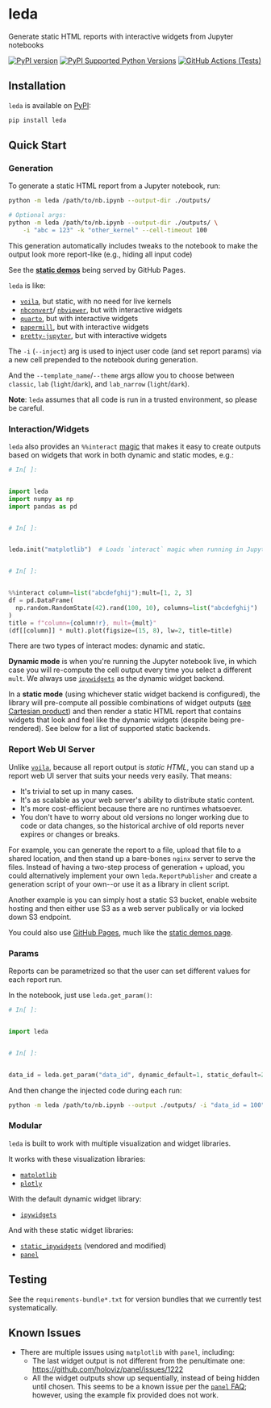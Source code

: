 # leda

Generate static HTML reports with interactive widgets from Jupyter notebooks

[![PyPI version](https://badge.fury.io/py/leda.svg)](https://badge.fury.io/py/leda)
[![PyPI Supported Python Versions](https://img.shields.io/pypi/pyversions/leda.svg)](https://pypi.python.org/pypi/leda/)
[![GitHub Actions (Tests)](https://github.com/ansatzcapital/leda/workflows/Test/badge.svg)](https://github.com/ansatzcapital/leda)

## Installation

`leda` is available on [PyPI](https://pypi.org/project/leda/):

```bash
pip install leda
```

## Quick Start

### Generation

To generate a static HTML report from a Jupyter notebook, run:

```bash
python -m leda /path/to/nb.ipynb --output-dir ./outputs/

# Optional args:
python -m leda /path/to/nb.ipynb --output-dir ./outputs/ \
    -i "abc = 123" -k "other_kernel" --cell-timeout 100
```

This generation automatically includes tweaks to the notebook to make
the output look more report-like (e.g., hiding all input code)

See the [**static demos**](https://ansatzcapital.github.io/leda/leda/tests/integration/refs/) 
being served by GitHub Pages.

`leda` is like:
- [`voila`](https://voila.readthedocs.io/en/stable/using.html), 
but static, with no need for live kernels
- [`nbconvert`](https://github.com/jupyter/nbconvert)/
[`nbviewer`](https://nbviewer.org/), but with interactive widgets
- [`quarto`](https://quarto.org/), 
but with interactive widgets
- [`papermill`](https://papermill.readthedocs.io/en/latest/),
but with interactive widgets
- [`pretty-jupyter`](https://github.com/JanPalasek/pretty-jupyter), 
but with interactive widgets

The `-i` (`--inject`) arg is used to inject user code (and set report params) 
via a new cell prepended to the notebook during generation.

And the `--template_name`/`--theme` args allow you to choose between 
`classic`, `lab` (`light`/`dark`), and `lab_narrow` (`light`/`dark`).

**Note**: `leda` assumes that all code is run in a trusted environment, 
so please be careful.

### Interaction/Widgets

`leda` also provides an `%%interact` [magic](https://ipython.readthedocs.io/en/stable/interactive/magics.html)
that makes it easy to create outputs based on widgets that work in both dynamic
and static modes, e.g.:

```python
# In[ ]:


import leda
import numpy as np
import pandas as pd


# In[ ]:


leda.init("matplotlib")  # Loads `interact` magic when running in Jupyter notebook


# In[ ]:


%%interact column=list("abcdefghij");mult=[1, 2, 3]
df = pd.DataFrame(
  np.random.RandomState(42).rand(100, 10), columns=list("abcdefghij")
)
title = f"column={column!r}, mult={mult}"
(df[[column]] * mult).plot(figsize=(15, 8), lw=2, title=title)
```

There are two types of interact modes: dynamic and static. 

**Dynamic mode** is when you're running the Jupyter notebook
live, in which case you will re-compute the cell output 
every time you select a different `mult`. We always use
[`ipywidgets`](https://ipywidgets.readthedocs.io/en/stable/) as the 
dynamic widget backend.

In a **static mode** (using whichever static widget backend is configured), 
the library will pre-compute all possible combinations of widget outputs 
([see Cartesian product](https://en.wikipedia.org/wiki/Cartesian_product))
and then render a static HTML report that contains widgets 
that look and feel like the dynamic widgets (despite being pre-rendered).
See below for a list of supported static backends.

### Report Web UI Server

Unlike [`voila`](https://voila.readthedocs.io/en/stable/using.html), 
because all report output is _static HTML_,
you can stand up a report web UI server that suits your needs very easily. 
That means:
- It's trivial to set up in many cases.
- It's as scalable as your web server's ability to distribute static content.
- It's more cost-efficient because there are no runtimes whatsoever.
- You don't have to worry about old versions no longer working 
due to code or data changes, so the historical
archive of old reports never expires or changes or breaks.

For example, you can generate the report to a file, 
upload that file to a shared location, and then stand
up a bare-bones `nginx` server to serve the files. 
Instead of having a two-step process of generation + upload,
you could alternatively implement your own `leda.ReportPublisher` 
and create a generation script of your own--or use it as a library
in client script.

Another example is you can simply host a static S3 bucket, 
enable website hosting and then either use S3 as a web server 
publically or via locked down S3 endpoint.

You could also use [GitHub Pages](https://pages.github.com), 
much like the [static demos page](https://ansatzcapital.github.io/leda/leda/tests/integration/refs/).

### Params

Reports can be parametrized so that the user can set 
different values for each report run.

In the notebook, just use `leda.get_param()`:

```python
# In[ ]: 


import leda


# In[ ]: 


data_id = leda.get_param("data_id", dynamic_default=1, static_default=2)
```

And then change the injected code during each run:

```bash
python -m leda /path/to/nb.ipynb --output ./outputs/ -i "data_id = 100"
```

### Modular

`leda` is built to work with multiple visualization and widget libraries.

It works with these visualization libraries:
- [`matplotlib`](https://matplotlib.org/)
- [`plotly`](https://plotly.com/python/)

With the default dynamic widget library:
- [`ipywidgets`](https://ipywidgets.readthedocs.io/en/stable/)

And with these static widget libraries:
- [`static_ipywidgets`](https://github.com/jakevdp/ipywidgets-static) 
(vendored and modified)
- [`panel`](https://panel.holoviz.org/)

## Testing

See the `requirements-bundle*.txt` for version bundles 
that we currently test systematically.

## Known Issues

- There are multiple issues using `matplotlib` with `panel`, including:
  - The last widget output is not different from the penultimate one: https://github.com/holoviz/panel/issues/1222
  - All the widget outputs show up sequentially, 
    instead of being hidden until chosen. 
    This seems to be a known issue per the [`panel` FAQ](https://panel.holoviz.org/FAQ.html); 
    however, using the example fix provided does not work.
